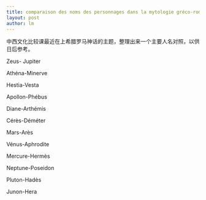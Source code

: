 ```yaml
---
title: comparaison des noms des personnages dans la mytologie gréco-romaine 
layout: post
author: lm
---
```

<p>中西文化比较课最近在上希腊罗马神话的主题，整理出来一个主要人名对照，以供日后参考。</p>
<p>Zeus- Jupiter</p>
<p>Athéna-Minerve</p>
<p>Hestia-Vesta</p>
<p>Apollon-Phébus</p>
<p>Diane-Arthémis</p>
<p>Cérès-Déméter</p>
<p>Mars-Arès</p>
<p>Vénus-Aphrodite</p>
<p>Mercure-Hermès </p>
<p>Neptune-Poseidon</p>
<p>Pluton-Hadès</p>
<p>Junon-Hera </p>
